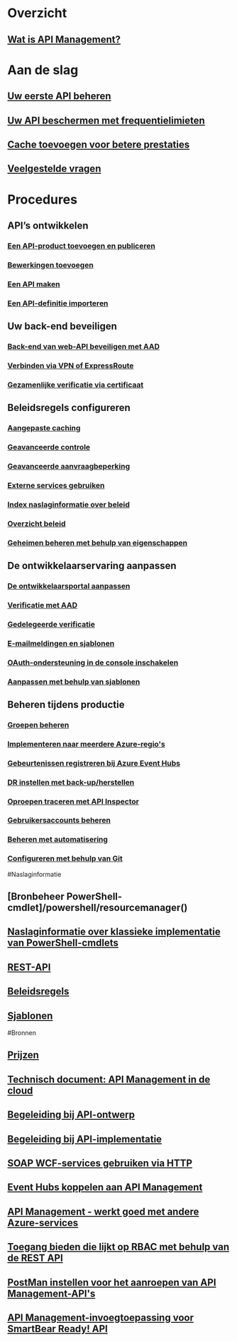 # Overzicht
## [Wat is API Management?](api-management-key-concepts.md)
# Aan de slag
## [Uw eerste API beheren](api-management-get-started.md)
## [Uw API beschermen met frequentielimieten](api-management-howto-product-with-rules.md)
## [Cache toevoegen voor betere prestaties](api-management-howto-cache.md)
## [Veelgestelde vragen](api-management-faq.md)
# Procedures
## API’s ontwikkelen
### [Een API-product toevoegen en publiceren](api-management-howto-add-products.md)
### [Bewerkingen toevoegen](api-management-howto-add-operations.md)
### [Een API maken](api-management-howto-create-apis.md)
### [Een API-definitie importeren](api-management-howto-import-api.md)
## Uw back-end beveiligen
### [Back-end van web-API beveiligen met AAD](api-management-howto-protect-backend-with-aad.md)
### [Verbinden via VPN of ExpressRoute](api-management-howto-setup-vpn.md)
### [Gezamenlijke verificatie via certificaat](api-management-howto-mutual-certificates.md)
## Beleidsregels configureren
### [Aangepaste caching](api-management-sample-cache-by-key.md)
### [Geavanceerde controle](api-management-log-to-eventhub-sample.md)
### [Geavanceerde aanvraagbeperking](api-management-sample-flexible-throttling.md)
### [Externe services gebruiken](api-management-sample-send-request.md)
### [Index naslaginformatie over beleid](api-management-policy-reference.md)
### [Overzicht beleid](api-management-howto-policies.md)
### [Geheimen beheren met behulp van eigenschappen](api-management-howto-properties.md)
## De ontwikkelaarservaring aanpassen
### [De ontwikkelaarsportal aanpassen](api-management-customize-portal.md)
### [Verificatie met AAD](api-management-howto-aad.md)
### [Gedelegeerde verificatie](api-management-howto-setup-delegation.md)
### [E-mailmeldingen en sjablonen](api-management-howto-configure-notifications.md)
### [OAuth-ondersteuning in de console inschakelen](api-management-howto-oauth2.md)
### [Aanpassen met behulp van sjablonen](api-management-developer-portal-templates.md)
## Beheren tijdens productie
### [Groepen beheren](api-management-howto-create-groups.md)
### [Implementeren naar meerdere Azure-regio's](api-management-howto-deploy-multi-region.md)
### [Gebeurtenissen registreren bij Azure Event Hubs](api-management-howto-log-event-hubs.md)
### [DR instellen met back-up/herstellen](api-management-howto-disaster-recovery-backup-restore.md)
### [Oproepen traceren met API Inspector](api-management-howto-api-inspector.md)
### [Gebruikersaccounts beheren](api-management-howto-create-or-invite-developers.md)
### [Beheren met automatisering](automation-manage-api-management.md)
### [Configureren met behulp van Git](api-management-configuration-repository-git.md)
#Naslaginformatie
## [Bronbeheer PowerShell-cmdlet]/powershell/resourcemanager()
## [Naslaginformatie over klassieke implementatie van PowerShell-cmdlets](https://msdn.microsoft.com/en-us/library/azure/mt613507)
## [REST-API](/rest/api/apimanagement/)
## [Beleidsregels](https://msdn.microsoft.com/en-us/library/azure/dn894081)
## [Sjablonen](https://msdn.microsoft.com/en-us/library/azure/mt697540)
#Bronnen
## [Prijzen](https://azure.microsoft.com/pricing/details/api-management/)
## [Technisch document: API Management in de cloud](http://j.mp/ms-apim-whitepaper)
## [Begeleiding bij API-ontwerp](../best-practices-api-design.md?toc=%2fazure%2fapi-management%2ftoc.json)
## [Begeleiding bij API-implementatie](../best-practices-api-implementation.md?toc=%2fazure%2fapi-management%2ftoc.json)
## [SOAP WCF-services gebruiken via HTTP](http://mostlydotnetdev.blogspot.nl/2015/03/azure-api-management-apim-consuming.html)
## [Event Hubs koppelen aan API Management](http://weblogs.asp.net/cschittko/connecting-eventhubs-to-api-management)
## [API Management - werkt goed met andere Azure-services](http://weblogs.asp.net/cschittko/api-management-plays-well-with-other-azure-services)
## [Toegang bieden die lijkt op RBAC met behulp van de REST API](http://blogs.msdn.com/b/katriend/archive/2015/12/21/using-the-azure-api-management-rest-api-as-workaround-to-rbac-functionality.aspx)
## [PostMan instellen voor het aanroepen van API Management-API's](http://www.bizbert.com/bizbert/2015/07/08/Setting+Up+PostMan+To+Call+The+Azure+Management+APIs.aspx)
## [API Management-invoegtoepassing voor SmartBear Ready! API](http://smartbear.com/plugins/microsoft-azure-api-management-plugin/)



<!--HONumber=Nov16_HO2-->


